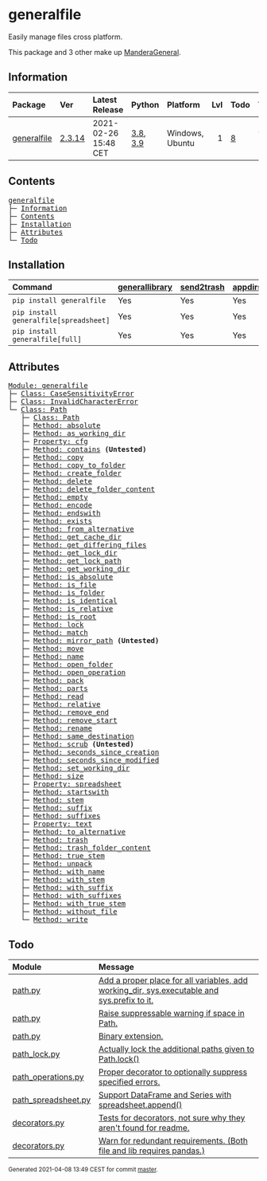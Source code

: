 # generalfile
Easily manage files cross platform.

This package and 3 other make up [ManderaGeneral](https://github.com/Mandera).

## Information
| Package                                                      | Ver                                             | Latest Release       | Python                                                                                                                   | Platform        |   Lvl | Todo                                                    | Tests   |
|:-------------------------------------------------------------|:------------------------------------------------|:---------------------|:-------------------------------------------------------------------------------------------------------------------------|:----------------|------:|:--------------------------------------------------------|:--------|
| [generalfile](https://github.com/ManderaGeneral/generalfile) | [2.3.14](https://pypi.org/project/generalfile/) | 2021-02-26 15:48 CET | [3.8](https://www.python.org/downloads/release/python-380/), [3.9](https://www.python.org/downloads/release/python-390/) | Windows, Ubuntu |     1 | [8](https://github.com/ManderaGeneral/generalfile#Todo) | 95.5 %  |

## Contents
<pre>
<a href='#generalfile'>generalfile</a>
├─ <a href='#Information'>Information</a>
├─ <a href='#Contents'>Contents</a>
├─ <a href='#Installation'>Installation</a>
├─ <a href='#Attributes'>Attributes</a>
└─ <a href='#Todo'>Todo</a>
</pre>

## Installation
| Command                                | <a href='https://pypi.org/project/generallibrary'>generallibrary</a>   | <a href='https://pypi.org/project/send2trash'>send2trash</a>   | <a href='https://pypi.org/project/appdirs'>appdirs</a>   | <a href='https://pypi.org/project/pandas'>pandas</a>   |
|:---------------------------------------|:-----------------------------------------------------------------------|:---------------------------------------------------------------|:---------------------------------------------------------|:-------------------------------------------------------|
| `pip install generalfile`              | Yes                                                                    | Yes                                                            | Yes                                                      | No                                                     |
| `pip install generalfile[spreadsheet]` | Yes                                                                    | Yes                                                            | Yes                                                      | Yes                                                    |
| `pip install generalfile[full]`        | Yes                                                                    | Yes                                                            | Yes                                                      | Yes                                                    |

## Attributes
<pre>
<a href='https://github.com/ManderaGeneral/generalfile/blob/master/generalfile/__init__.py#L1'>Module: generalfile</a>
├─ <a href='https://github.com/ManderaGeneral/generalfile/blob/master/generalfile/errors.py#L6'>Class: CaseSensitivityError</a>
├─ <a href='https://github.com/ManderaGeneral/generalfile/blob/master/generalfile/errors.py#L10'>Class: InvalidCharacterError</a>
└─ <a href='https://github.com/ManderaGeneral/generalfile/blob/master/generalfile/path.py#L17'>Class: Path</a>
   ├─ <a href='https://github.com/ManderaGeneral/generalfile/blob/master/generalfile/path.py#L17'>Class: Path</a>
   ├─ <a href='https://github.com/ManderaGeneral/generalfile/blob/master/generalfile/path_strings.py#L32'>Method: absolute</a>
   ├─ <a href='https://github.com/ManderaGeneral/generalfile/blob/master/generalfile/path_lock.py#L124'>Method: as_working_dir</a>
   ├─ <a href='https://github.com/ManderaGeneral/generalfile/blob/master/generalfile/optional_dependencies/path_cfg.py#L12'>Property: cfg</a>
   ├─ <a href='https://github.com/ManderaGeneral/generalfile/blob/master/generalfile/path_operations.py#L477'>Method: contains</a> <b>(Untested)</b>
   ├─ <a href='https://github.com/ManderaGeneral/generalfile/blob/master/generalfile/path_operations.py#L157'>Method: copy</a>
   ├─ <a href='https://github.com/ManderaGeneral/generalfile/blob/master/generalfile/path_operations.py#L218'>Method: copy_to_folder</a>
   ├─ <a href='https://github.com/ManderaGeneral/generalfile/blob/master/generalfile/path_operations.py#L288'>Method: create_folder</a>
   ├─ <a href='https://github.com/ManderaGeneral/generalfile/blob/master/generalfile/path_operations.py#L362'>Method: delete</a>
   ├─ <a href='https://github.com/ManderaGeneral/generalfile/blob/master/generalfile/path_operations.py#L395'>Method: delete_folder_content</a>
   ├─ <a href='https://github.com/ManderaGeneral/generalfile/blob/master/generalfile/path_operations.py#L267'>Method: empty</a>
   ├─ <a href='https://github.com/ManderaGeneral/generalfile/blob/master/generalfile/path_strings.py#L267'>Method: encode</a>
   ├─ <a href='https://github.com/ManderaGeneral/generalfile/blob/master/generalfile/path_strings.py#L93'>Method: endswith</a>
   ├─ <a href='https://github.com/ManderaGeneral/generalfile/blob/master/generalfile/path_operations.py#L259'>Method: exists</a>
   ├─ <a href='https://github.com/ManderaGeneral/generalfile/blob/master/generalfile/path_strings.py#L24'>Method: from_alternative</a>
   ├─ <a href='https://github.com/ManderaGeneral/generalfile/blob/master/generalfile/path_operations.py#L334'>Method: get_cache_dir</a>
   ├─ <a href='https://github.com/ManderaGeneral/generalfile/blob/master/generalfile/path_operations.py#L451'>Method: get_differing_files</a>
   ├─ <a href='https://github.com/ManderaGeneral/generalfile/blob/master/generalfile/path_operations.py#L344'>Method: get_lock_dir</a>
   ├─ <a href='https://github.com/ManderaGeneral/generalfile/blob/master/generalfile/path_operations.py#L353'>Method: get_lock_path</a>
   ├─ <a href='https://github.com/ManderaGeneral/generalfile/blob/master/generalfile/path_operations.py#L306'>Method: get_working_dir</a>
   ├─ <a href='https://github.com/ManderaGeneral/generalfile/blob/master/generalfile/path_strings.py#L59'>Method: is_absolute</a>
   ├─ <a href='https://github.com/ManderaGeneral/generalfile/blob/master/generalfile/path_operations.py#L234'>Method: is_file</a>
   ├─ <a href='https://github.com/ManderaGeneral/generalfile/blob/master/generalfile/path_operations.py#L240'>Method: is_folder</a>
   ├─ <a href='https://github.com/ManderaGeneral/generalfile/blob/master/generalfile/path_operations.py#L433'>Method: is_identical</a>
   ├─ <a href='https://github.com/ManderaGeneral/generalfile/blob/master/generalfile/path_strings.py#L66'>Method: is_relative</a>
   ├─ <a href='https://github.com/ManderaGeneral/generalfile/blob/master/generalfile/path_operations.py#L246'>Method: is_root</a>
   ├─ <a href='https://github.com/ManderaGeneral/generalfile/blob/master/generalfile/path_lock.py#L115'>Method: lock</a>
   ├─ <a href='https://github.com/ManderaGeneral/generalfile/blob/master/generalfile/path_strings.py#L260'>Method: match</a>
   ├─ <a href='https://github.com/ManderaGeneral/generalfile/blob/master/generalfile/path_strings.py#L73'>Method: mirror_path</a> <b>(Untested)</b>
   ├─ <a href='https://github.com/ManderaGeneral/generalfile/blob/master/generalfile/path_operations.py#L226'>Method: move</a>
   ├─ <a href='https://github.com/ManderaGeneral/generalfile/blob/master/generalfile/path_strings.py#L152'>Method: name</a>
   ├─ <a href='https://github.com/ManderaGeneral/generalfile/blob/master/generalfile/path_operations.py#L298'>Method: open_folder</a>
   ├─ <a href='https://github.com/ManderaGeneral/generalfile/blob/master/generalfile/path_operations.py#L97'>Method: open_operation</a>
   ├─ <a href='https://github.com/ManderaGeneral/generalfile/blob/master/generalfile/path_operations.py#L497'>Method: pack</a>
   ├─ <a href='https://github.com/ManderaGeneral/generalfile/blob/master/generalfile/path_strings.py#L144'>Method: parts</a>
   ├─ <a href='https://github.com/ManderaGeneral/generalfile/blob/master/generalfile/path_operations.py#L118'>Method: read</a>
   ├─ <a href='https://github.com/ManderaGeneral/generalfile/blob/master/generalfile/path_strings.py#L42'>Method: relative</a>
   ├─ <a href='https://github.com/ManderaGeneral/generalfile/blob/master/generalfile/path_strings.py#L119'>Method: remove_end</a>
   ├─ <a href='https://github.com/ManderaGeneral/generalfile/blob/master/generalfile/path_strings.py#L102'>Method: remove_start</a>
   ├─ <a href='https://github.com/ManderaGeneral/generalfile/blob/master/generalfile/path_operations.py#L133'>Method: rename</a>
   ├─ <a href='https://github.com/ManderaGeneral/generalfile/blob/master/generalfile/path_strings.py#L135'>Method: same_destination</a>
   ├─ <a href='https://github.com/ManderaGeneral/generalfile/blob/master/generalfile/path.py#L105'>Method: scrub</a> <b>(Untested)</b>
   ├─ <a href='https://github.com/ManderaGeneral/generalfile/blob/master/generalfile/path_operations.py#L412'>Method: seconds_since_creation</a>
   ├─ <a href='https://github.com/ManderaGeneral/generalfile/blob/master/generalfile/path_operations.py#L420'>Method: seconds_since_modified</a>
   ├─ <a href='https://github.com/ManderaGeneral/generalfile/blob/master/generalfile/path_operations.py#L325'>Method: set_working_dir</a>
   ├─ <a href='https://github.com/ManderaGeneral/generalfile/blob/master/generalfile/path_operations.py#L427'>Method: size</a>
   ├─ <a href='https://github.com/ManderaGeneral/generalfile/blob/master/generalfile/optional_dependencies/path_spreadsheet.py#L9'>Property: spreadsheet</a>
   ├─ <a href='https://github.com/ManderaGeneral/generalfile/blob/master/generalfile/path_strings.py#L84'>Method: startswith</a>
   ├─ <a href='https://github.com/ManderaGeneral/generalfile/blob/master/generalfile/path_strings.py#L168'>Method: stem</a>
   ├─ <a href='https://github.com/ManderaGeneral/generalfile/blob/master/generalfile/path_strings.py#L200'>Method: suffix</a>
   ├─ <a href='https://github.com/ManderaGeneral/generalfile/blob/master/generalfile/path_strings.py#L244'>Method: suffixes</a>
   ├─ <a href='https://github.com/ManderaGeneral/generalfile/blob/master/generalfile/optional_dependencies/path_text.py#L11'>Property: text</a>
   ├─ <a href='https://github.com/ManderaGeneral/generalfile/blob/master/generalfile/path_strings.py#L16'>Method: to_alternative</a>
   ├─ <a href='https://github.com/ManderaGeneral/generalfile/blob/master/generalfile/path_operations.py#L384'>Method: trash</a>
   ├─ <a href='https://github.com/ManderaGeneral/generalfile/blob/master/generalfile/path_operations.py#L404'>Method: trash_folder_content</a>
   ├─ <a href='https://github.com/ManderaGeneral/generalfile/blob/master/generalfile/path_strings.py#L184'>Method: true_stem</a>
   ├─ <a href='https://github.com/ManderaGeneral/generalfile/blob/master/generalfile/path_operations.py#L516'>Method: unpack</a>
   ├─ <a href='https://github.com/ManderaGeneral/generalfile/blob/master/generalfile/path_strings.py#L159'>Method: with_name</a>
   ├─ <a href='https://github.com/ManderaGeneral/generalfile/blob/master/generalfile/path_strings.py#L175'>Method: with_stem</a>
   ├─ <a href='https://github.com/ManderaGeneral/generalfile/blob/master/generalfile/path_strings.py#L208'>Method: with_suffix</a>
   ├─ <a href='https://github.com/ManderaGeneral/generalfile/blob/master/generalfile/path_strings.py#L251'>Method: with_suffixes</a>
   ├─ <a href='https://github.com/ManderaGeneral/generalfile/blob/master/generalfile/path_strings.py#L191'>Method: with_true_stem</a>
   ├─ <a href='https://github.com/ManderaGeneral/generalfile/blob/master/generalfile/path_operations.py#L279'>Method: without_file</a>
   └─ <a href='https://github.com/ManderaGeneral/generalfile/blob/master/generalfile/path_operations.py#L106'>Method: write</a>
</pre>

## Todo
| Module                                                                                                                                               | Message                                                                                                                                                                                     |
|:-----------------------------------------------------------------------------------------------------------------------------------------------------|:--------------------------------------------------------------------------------------------------------------------------------------------------------------------------------------------|
| <a href='https://github.com/ManderaGeneral/generalfile/blob/master/generalfile/path.py#L1'>path.py</a>                                               | <a href='https://github.com/ManderaGeneral/generalfile/blob/master/generalfile/path.py#L22'>Add a proper place for all variables, add working_dir, sys.executable and sys.prefix to it.</a> |
| <a href='https://github.com/ManderaGeneral/generalfile/blob/master/generalfile/path.py#L1'>path.py</a>                                               | <a href='https://github.com/ManderaGeneral/generalfile/blob/master/generalfile/path.py#L23'>Raise suppressable warning if space in Path.</a>                                                |
| <a href='https://github.com/ManderaGeneral/generalfile/blob/master/generalfile/path.py#L1'>path.py</a>                                               | <a href='https://github.com/ManderaGeneral/generalfile/blob/master/generalfile/path.py#L24'>Binary extension.</a>                                                                           |
| <a href='https://github.com/ManderaGeneral/generalfile/blob/master/generalfile/path_lock.py#L1'>path_lock.py</a>                                     | <a href='https://github.com/ManderaGeneral/generalfile/blob/master/generalfile/path_lock.py#L12'>Actually lock the additional paths given to Path.lock()</a>                                |
| <a href='https://github.com/ManderaGeneral/generalfile/blob/master/generalfile/path_operations.py#L1'>path_operations.py</a>                         | <a href='https://github.com/ManderaGeneral/generalfile/blob/master/generalfile/path_operations.py#L364'>Proper decorator to optionally suppress specified errors.</a>                       |
| <a href='https://github.com/ManderaGeneral/generalfile/blob/master/generalfile/optional_dependencies/path_spreadsheet.py#L1'>path_spreadsheet.py</a> | <a href='https://github.com/ManderaGeneral/generalfile/blob/master/generalfile/optional_dependencies/path_spreadsheet.py#L113'>Support DataFrame and Series with spreadsheet.append()</a>   |
| <a href='https://github.com/ManderaGeneral/generalfile/blob/master/generalfile/decorators.py#L1'>decorators.py</a>                                   | <a href='https://github.com/ManderaGeneral/generalfile/blob/master/generalfile/decorators.py#L1'>Tests for decorators, not sure why they aren't found for readme.</a>                       |
| <a href='https://github.com/ManderaGeneral/generalfile/blob/master/generalfile/decorators.py#L1'>decorators.py</a>                                   | <a href='https://github.com/ManderaGeneral/generalfile/blob/master/generalfile/decorators.py#L2'>Warn for redundant requirements. (Both file and lib requires pandas.)</a>                  |

<sup>
Generated 2021-04-08 13:49 CEST for commit <a href='https://github.com/ManderaGeneral/generalfile/commit/master'>master</a>.
</sup>
